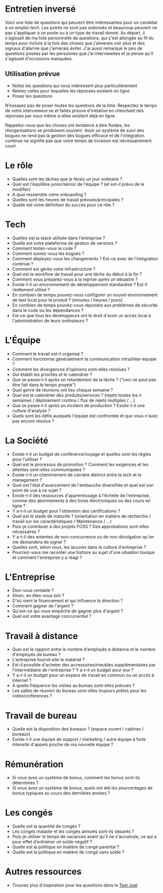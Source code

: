 # Entretien inversé
  
Voici une liste de questions qui peuvent être intéressantes pour un candidat à un emploi-tech.
Les points ne sont pas ordonnés et beaucoup peuvent ne pas s'appliquer à un poste ou à un type de travail donné.
Au départ, il s'agissait de ma liste personnelle de questions, qui s'est allongée au fil du temps pour inclure à la fois des choses que j'aimerais voir plus et des signaux d'alarme que j'aimerais éviter.
J'ai aussi remarqué le peu de questions posées par les personnes que j'ai interviewées et je pense qu'il s'agissait d'occasions manquées.

## Utilisation prévue
   
- Notez les questions qui vous intéressent plus particulièrement
- Retirez celles pour lequelles les réponses existent en ligne
- Posez les questions

N'essayez pas de poser toutes les questions de la liste. Respectez le temps de votre intervieweur·se et faites preuve d'initiative en cherchant des réponses par vous même si elles existent déjà en ligne.

Rappelez-vous que les choses ont tendance à être fluides, les réorganisations se produisent souvent.
Avoir un système de suivi des bogues ne rend pas la gestion des bogues efficace et de l'intégration continue ne signifie pas que votre temps de livraison est nécessairement court. 

# Le rôle

- Quelles sont les tâches que je ferais un jour ordinaire ?
- Quel est l'équilibre junior/sénior de l'équipe ? (et est-il prévu de le modifier)
- A quoi ressemble votre onboarding ?
- Quelles sont les heures de travail prévues/principales ?
- Quelle est votre définition du succès pour ce rôle ?

# Tech

- Quelles est la stack utilisée dans l'entreprise ?
- Quelle est votre plateforme de gestion de versions ?
- Comment testez-vous le code ?
- Comment suivez-vous les bogues ?
- Comment déployez-vous les changements ? Est-ce avec de l'intégration continue ?
- Comment est gérée votre infrastructure ?
- Quel est le workflow de travail pour une tâche du début à la fin ?
- Comment vous préparez-vous à la reprise après un désastre ?
- Existe-t-il un environnement de développement standardisé ? Est-il réellement utilisé ?
- En combien de temps pouvez-vous configurer un nouvel environnement de test local pour le produit ? (minutes / heures / jours)
- En combien de temps pouvez-vous répondre aux problèmes de sécurité dans le code ou les dépendances ?
- Est-ce que tous les développeurs ont le droit d'avoir un accès local à l'administration de leurs ordinateurs ?

# L'Équipe

- Comment le travail est-il organisé ?
- Comment fonctionne généralement la communication intra/inter-équipe ?
- Comment les divergences d'opinions sont-elles résolues ?
- Qui établit les priorités et le calendrier ?
- Que se passe-t-il après un retardement de la tâche ? ("ceci ne peut pas être fait dans le temps projeté")
- Quel genre de réunions ont lieu chaque semaine ?
- Quel est le calendrier des produits/services ? (rejets toutes les n semaines / déploiement continu / flux de rejets multiples / …)
- Que se passe-t-il après un incident de production ? Existe-t-il une culture d'analyse ?
- Quels sont les défis auxquels l'équipe est confrontée et que vous n'avez pas encore résolus ?

# La Société

- Existe-t-il un budget de conférence/voyage et quelles sont les règles pour l'utiliser ?
- Quel est le processus de promotion ? Comment les exigences et les attentes sont-elles communiquées ?
- Existe-t-il un cheminement de carrière distinct entre la tech et le management ?
- Quel est l'état d'avancement de l'embauche diversifiée et quel est son point de vue à ce sujet ?
- Existe-t-il des ressources d'apprentissage à l'échelle de l'entreprise, comme des abonnements à des livres électroniques ou des cours en ligne ?
- Y a-t-il un budget pour l'obtention des certifications ?
- Quel est le stade de maturité ? (orientation en matière de recherche / travail sur les caractéristiques / Maintenance / …)
- Puis-je contribuer à des projets FOSS ? Des approbations sont-elles nécessaires ?
- Y a-t-il des ententes de non-concurrence ou de non-divulgation qu'on me demandera de signer ?
- Quelles sont, selon vous, les lacunes dans la culture d'entreprise ?
- Pourriez-vous me raconter une histoire au sujet d'une situation toxique et comment l'entreprise y a réagi ?

# L'Entreprise
  
- Êtes-vous rentable ?
- Sinon, en êtes-vous loin ?
- D'où vient le financement et qui influence la direction ?
- Comment gagner de l'argent ?
- Qu'est-ce qui vous empêche de gagner plus d'argent ?
- Quel est votre avantage concurrentiel ?

# Travail à distance

- Quel est le rapport entre le nombre d'employés à distance et le nombre d'employés de bureau ?
- L'entreprise fournit-elle le matériel ?
- Est-il possible d'acheter des accessoires/meubles supplémentaires par l'intermédiaire de l'entreprise ? Y a-t-il un budget pour eux ?
- Y a-t-il un budget pour un espace de travail en commun ou un accès à Internet ?
- À quelle fréquence les visites au bureau sont-elles prévues ?
- Les salles de réunion du bureau sont-elles toujours prêtes pour les vidéoconférences ?

# Travail de bureau

- Quelle est la disposition des bureaux ? (espace ouvert / cabines / bureaux)
- Existe-t-il une équipe de support / marketing / autre équipe à forte intensité d'appels proche de ma nouvelle équipe ?

# Rémunération

- Si vous avez un système de bonus, comment les bonus sont-ils déterminés ?
- Si vous avez un système de bonus, quels ont été les pourcentages de bonus typiques au cours des dernières années ?

# Les congés
  
- Quelle est la quantité de congés ?
- Les congés maladie et les congés annuels sont-ils séparés ?
- Puis-je utiliser le temps de vacances avant qu'il ne s'accumule, ce qui a pour effet d'entraîner un solde négatif ?
- Quelle est la politique en matière de congé parental ?
- Quelle est la politique en matière de congé sans solde ?

# Autres ressources

- Trouvez plus d'inspiration pour les questions dans le [Test Joel](https://www.joelonsoftware.com/2000/08/09/the-joel-test-12-steps-to-better-code/)
